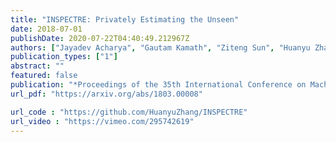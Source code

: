 ```yaml
---
title: "INSPECTRE: Privately Estimating the Unseen"
date: 2018-07-01
publishDate: 2020-07-22T04:40:49.212967Z
authors: ["Jayadev Acharya", "Gautam Kamath", "Ziteng Sun", "Huanyu Zhang"]
publication_types: ["1"]
abstract: ""
featured: false
publication: "*Proceedings of the 35th International Conference on Machine Learning* (ICML 2018)"
url_pdf: "https://arxiv.org/abs/1803.00008"

url_code : "https://github.com/HuanyuZhang/INSPECTRE"
url_video : "https://vimeo.com/295742619"
---
```


